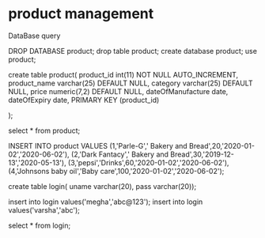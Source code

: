 # product management


DataBase query

DROP DATABASE product;
drop table product;
create database product;
use product;

create table product(
product_id int(11) NOT NULL AUTO_INCREMENT,
product_name varchar(25) DEFAULT NULL,
category varchar(25) DEFAULT NULL,
price numeric(7,2) DEFAULT NULL,
dateOfManufacture date,
dateOfExpiry date,
PRIMARY KEY (product_id)

);

select * from product;

INSERT INTO product VALUES
(1,'Parle-G',' Bakery and Bread',20,'2020-01-02','2020-06-02'),
(2,'Dark Fantacy',' Bakery and Bread',30,'2019-12-13','2020-05-13'),
(3,'pepsi','Drinks',60,'2020-01-02','2020-06-02'),
(4,'Johnsons baby oil','Baby care',100,'2020-01-02','2020-06-02');

create table login(
uname varchar(20),
pass varchar(20));

insert into login values('megha','abc@123');
insert into login values('varsha','abc');

select * from login;
